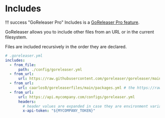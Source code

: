 # Includes

!!! success "GoReleaser Pro"
    Includes is a [GoReleaser Pro feature](/pro/).

GoReleaser allows you to include other files from an URL or in the current filesystem.

Files are included recursively in the order they are declared.

```yaml
# .goreleaser.yml
includes:
  - from_file:
      path: ./config/goreleaser.yml
  - from_url:
      url: https://raw.githubusercontent.com/goreleaser/goreleaser/main/.goreleaser.yml
  - from_url:
      url: caarlos0/goreleaserfiles/main/packages.yml # the https://raw.githubusercontent.com/ prefix may be ommited
  - from_url:
      url: https://api.mycompany.com/configs/goreleaser.yml
      headers:
        # header values are expanded in case they are environment variables
        x-api-token: "${MYCOMPANY_TOKEN}"
```
